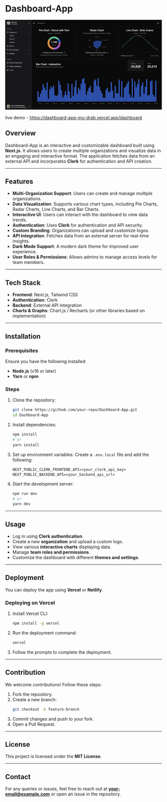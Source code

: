 # Dashboard-App

![dashboard-image](images/dashboard.png)

live demo - https://dashboard-app-mu-drab.vercel.app/dashboard

## Overview
Dashboard-App is an interactive and customizable dashboard built using **Next.js**. It allows users to create multiple organizations and visualize data in an engaging and interactive format. The application fetches data from an external API and incorporates **Clerk** for authentication and API creation.

---

## Features

- **Multi-Organization Support**: Users can create and manage multiple organizations.
- **Data Visualization**: Supports various chart types, including Pie Charts, Radar Charts, Line Charts, and Bar Charts.
- **Interactive UI**: Users can interact with the dashboard to view data trends.
- **Authentication**: Uses **Clerk** for authentication and API security.
- **Custom Branding**: Organizations can upload and customize logos.
- **API Integration**: Fetches data from an external server for real-time insights.
- **Dark Mode Support**: A modern dark theme for improved user experience.
- **User Roles & Permissions**: Allows admins to manage access levels for team members.

---

## Tech Stack

- **Frontend**: Next.js, Tailwind CSS
- **Authentication**: Clerk
- **Backend**: External API integration
- **Charts & Graphs**: Chart.js / Recharts (or other libraries based on implementation)

---

## Installation

### Prerequisites
Ensure you have the following installed:
- **Node.js** (v16 or later)
- **Yarn** or **npm**

### Steps
1. Clone the repository:
   ```sh
   git clone https://github.com/your-repo/Dashboard-App.git
   cd Dashboard-App
   ```
2. Install dependencies:
   ```sh
   npm install
   # or
   yarn install
   ```
3. Set up environment variables:
   Create a `.env.local` file and add the following:
   ```env
   NEXT_PUBLIC_CLERK_FRONTEND_API=<your_clerk_api_key>
   NEXT_PUBLIC_BACKEND_API=<your_backend_api_url>
   ```
4. Start the development server:
   ```sh
   npm run dev
   # or
   yarn dev
   ```

---

## Usage
- Log in using **Clerk authentication**.
- Create a new **organization** and upload a custom logo.
- View various **interactive charts** displaying data.
- Manage **team roles and permissions**.
- Customize the dashboard with different **themes and settings**.

---

## Deployment
You can deploy the app using **Vercel** or **Netlify**.

### Deploying on Vercel
1. Install Vercel CLI:
   ```sh
   npm install -g vercel
   ```
2. Run the deployment command:
   ```sh
   vercel
   ```
3. Follow the prompts to complete the deployment.

---

## Contribution
We welcome contributions! Follow these steps:
1. Fork the repository.
2. Create a new branch:
   ```sh
   git checkout -b feature-branch
   ```
3. Commit changes and push to your fork.
4. Open a Pull Request.

---

## License
This project is licensed under the **MIT License**.

---

## Contact
For any queries or issues, feel free to reach out at **your-email@example.com** or open an issue in the repository.

